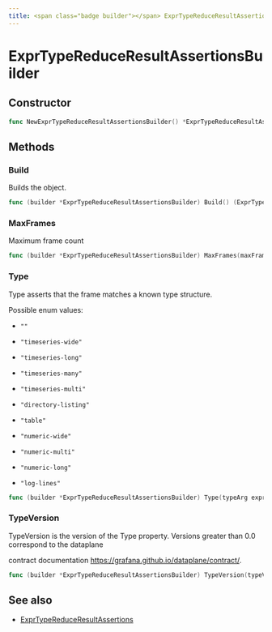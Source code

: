 ```yaml
---
title: <span class="badge builder"></span> ExprTypeReduceResultAssertionsBuilder
---
```

# <span class="badge builder"></span> ExprTypeReduceResultAssertionsBuilder

## Constructor

```go
func NewExprTypeReduceResultAssertionsBuilder() *ExprTypeReduceResultAssertionsBuilder
```
## Methods

### <span class="badge object-method"></span> Build

Builds the object.

```go
func (builder *ExprTypeReduceResultAssertionsBuilder) Build() (ExprTypeReduceResultAssertions, error)
```

### <span class="badge object-method"></span> MaxFrames

Maximum frame count

```go
func (builder *ExprTypeReduceResultAssertionsBuilder) MaxFrames(maxFrames int64) *ExprTypeReduceResultAssertionsBuilder
```

### <span class="badge object-method"></span> Type

Type asserts that the frame matches a known type structure.

Possible enum values:

 - `""` 

 - `"timeseries-wide"` 

 - `"timeseries-long"` 

 - `"timeseries-many"` 

 - `"timeseries-multi"` 

 - `"directory-listing"` 

 - `"table"` 

 - `"numeric-wide"` 

 - `"numeric-multi"` 

 - `"numeric-long"` 

 - `"log-lines"` 

```go
func (builder *ExprTypeReduceResultAssertionsBuilder) Type(typeArg expr.ExprTypeReduceResultAssertionsType) *ExprTypeReduceResultAssertionsBuilder
```

### <span class="badge object-method"></span> TypeVersion

TypeVersion is the version of the Type property. Versions greater than 0.0 correspond to the dataplane

contract documentation https://grafana.github.io/dataplane/contract/.

```go
func (builder *ExprTypeReduceResultAssertionsBuilder) TypeVersion(typeVersion []int64) *ExprTypeReduceResultAssertionsBuilder
```

## See also

 * <span class="badge object-type-struct"></span> [ExprTypeReduceResultAssertions](./object-ExprTypeReduceResultAssertions.md)
